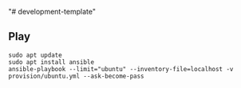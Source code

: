 "# development-template" 

## Play

```
sudo apt update
sudo apt install ansible
ansible-playbook --limit="ubuntu" --inventory-file=localhost -v provision/ubuntu.yml --ask-become-pass
```
